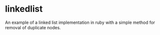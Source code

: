 # linkedlist
An example of a linked list implementation in ruby with a simple method for removal of duplicate nodes.
